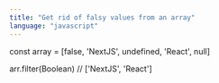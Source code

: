 ```yaml
---
title: "Get rid of falsy values from an array"
language: "javascript"
---
```


const array = [false, 'NextJS', undefined, 'React', null]

arr.filter(Boolean) // ['NextJS', 'React']
